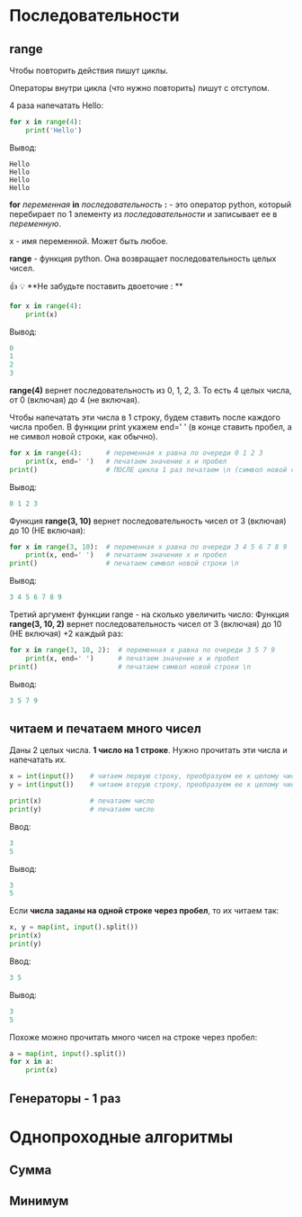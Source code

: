 # Последовательности

## range

Чтобы повторить действия пишут циклы.

Операторы внутри цикла (что нужно повторить) пишут с отступом.


4 раза напечатать Hello:
```python
for x in range(4):
    print('Hello')
```
Вывод:
```
Hello
Hello
Hello
Hello
```
**for** _переменная_ **in** _последовательность_ **:** - это оператор python, который перебирает по 1 элементу из _последовательности_ и записывает ее в _переменную_.

x - имя переменной. Может быть любое.

**range** - функция python. Она возвращает последовательность целых чисел.

:+1: :bulb: **Не забудьте поставить двоеточие : **

```python
for x in range(4):
    print(x)
```
Вывод:
```python
0
1
2
3
```
**range(4)** вернет последовательность из 0, 1, 2, 3. То есть 4 целых числа, от 0 (включая) до 4 (не включая).

Чтобы напечатать эти числа в 1 строку, будем ставить после каждого числа пробел. В функции print укажем end=' ' (в конце ставить пробел, а не символ новой строки, как обычно).
```python
for x in range(4):      # переменная х равна по очереди 0 1 2 3
    print(x, end=' ')   # печатаем значение х и пробел
print()                 # ПОСЛЕ цикла 1 раз печатаем \n (символ новой строки)
```
Вывод:
```python
0 1 2 3
```

Функция **range(3, 10)** вернет последовательность чисел от 3 (включая) до 10 (НЕ включая):
```python
for x in range(3, 10):  # переменная х равна по очереди 3 4 5 6 7 8 9
    print(x, end=' ')   # печатаем значение х и пробел
print()                 # печатаем символ новой строки \n
```
Вывод:
```python
3 4 5 6 7 8 9
```

Третий аргумент функции range - на сколько увеличить число:
Функция **range(3, 10, 2)** вернет последовательность чисел от 3 (включая) до 10 (НЕ включая) +2 каждый раз:
```python
for x in range(3, 10, 2):  # переменная х равна по очереди 3 5 7 9
    print(x, end=' ')      # печатаем значение х и пробел
print()                    # печатаем символ новой строки \n
```
Вывод:
```python
3 5 7 9
```

## читаем и печатаем много чисел

Даны 2 целых числа. **1 число на 1 строке**. Нужно прочитать эти числа и напечатать их.
```python
x = int(input())    # читаем первую строку, преобразуем ее к целому числу
y = int(input())    # читаем вторую строку, преобразуем ее к целому числу

print(x)            # печатаем число
print(y)            # печатаем число
```
Ввод:
```python
3
5
```
Вывод:
```python
3
5
```

Если **числа заданы на одной строке через пробел**, то их читаем так:
```python
x, y = map(int, input().split())
print(x)
print(y)
```
Ввод:
```python
3 5
```
Вывод:
```python
3
5
```

Похоже можно прочитать много чисел на строке через пробел:
```python
a = map(int, input().split())
for x in a:
    print(x)
```


## Генераторы - 1 раз

# Однопроходные алгоритмы

## Сумма

## Минимум


